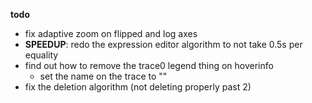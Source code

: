 **todo**
- fix adaptive zoom on flipped and log axes
- **SPEEDUP**: redo the expression editor algorithm to not take 0.5s per equality
- find out how to remove the trace0 legend thing on hoverinfo
  - set the name on the trace to ""
- fix the deletion algorithm (not deleting properly past 2)

